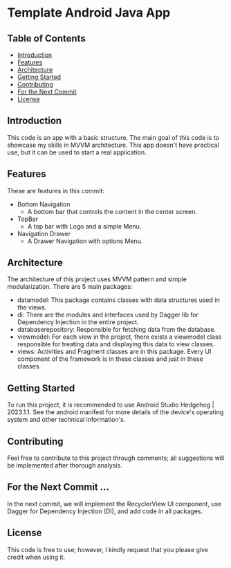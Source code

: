 # Template Android Java App

## Table of Contents

- [Introduction](#introduction)
- [Features](#features)
- [Architecture](#architecture)
- [Getting Started](#getting-started)
- [Contributing](#contributing)
- [For the Next Commit](#for-the-next-commit-)
- [License](#license)

## Introduction

This code is an app with a basic structure. The main goal of this code is to showcase my skills in MVVM architecture.
This app doesn't have practical use, but it can be used to start a real application.

## Features

These are features in this commit:

- Bottom Navigation
  - A bottom bar that controls the content in the center screen.
- TopBar
  - A top bar with Logo and a simple Menu.
- Navigation Drawer
  - A Drawer Navigation with options Menu.

## Architecture

The architecture of this project uses MVVM pattern and simple modularization.
There are 5 main packages:
- datamodel: This package contains classes with data structures used in the views.
- di: There are the modules and interfaces used by Dagger lib for Dependency Injection in the entire project.
- databaserepository: Responsible for fetching data from the database.
- viewmodel: For each view in the project, there exists a viewmodel class responsible for treating data and displaying this data to view classes.
- views: Activities and Fragment classes are in this package. Every UI component of the framework is in these classes and just in these classes.


## Getting Started

To run this project, it is recommended to use Android Studio Hedgehog | 2023.1.1.
See the android manifest for more details of the device's operating system and other technical information's.

## Contributing

Feel free to contribute to this project through comments; all suggestions will be implemented after thorough analysis.

## For the Next Commit ...

In the next commit, we will implement the RecyclerView UI component, use Dagger for Dependency Injection (DI), and add code in all packages.

## License

This code is free to use; however, I kindly request that you please give credit when using it.